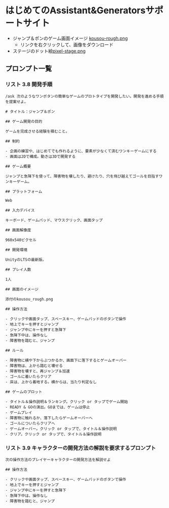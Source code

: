 # はじめてのAssistant&Generatorsサポートサイト


- ジャンプ＆ポンのゲーム画面イメージ [kousou-rough.png](images/kousou-rough.png)
  - リンクを右クリックして、画像をダウンロード
- ステージのドット絵[pixel-stage.png](images/pixel-stage.png)

## プロンプト一覧

### リスト 3.8 開発手順

```
/ask 次のようなワンボタンの簡単なゲームのプロトタイプを開発したい。開発を進める手順を提案せよ。

# タイトル：ジャンプ＆ポン

## ゲーム開発の目的

ゲームを完成させる経験を積むこと。

## 制約

- 企画の練習や、はじめてでも作れるように、要素が少なくて済むワンキーゲームにする
- 画面は2Dで構成。動きは3Dで開発する

## ゲーム概要

ジャンプと急降下を使って、障害物を壊したり、避けたり、穴を飛び越えてゴールを目指すワンキーゲーム。

## プラットフォーム

Web

## 入力デバイス

キーボード、ゲームパッド、マウスクリック、画面タップ

## 画面解像度

960x540ピクセル

## 開発環境

UnityのLTSの最新版。

## プレイ人数

1人

## 画面のイメージ

添付のkousou_rough.png

## 操作方法

- クリックや画面タップ、スペースキー、ゲームパッドのボタンで操作
- 地上でキーを押すとジャンプ
- ジャンプ中にキーを押すと急降下
- 急降下中は、操作なし
- 障害物を踏むと、ジャンプ

## ルール

- 障害物に横や下からぶつかるか、画面下に落下するとゲームオーバー
- 障害物は、上から踏むと壊せる
- 障害物を壊すと、再ジャンプ＆加速
- ゴールに着いたらクリア
- 床は、上から着地する。横からは、当たり判定なし

## ゲームのプロット

- タイトル＆操作説明＆ランキング。クリック or タップでゲーム開始
- READY & GOの演出。GOまでは、ゲームは停止
- ゲームプレイ
- 障害物に触れるか、落下したらゲームオーバーへ
- ゴールについたらクリアへ
- ゲームオーバー。クリック or タップで、タイトル＆操作説明
- クリア。クリック or タップで、タイトル＆操作説明
```


### リスト 3.9 キャラクターの開発方法の解説を要求するプロンプト

```
次の操作方法のプレイヤーキャラクターの開発方法を解説せよ

## 操作方法

- クリックや画面タップ、スペースキー、ゲームパッドのボタンで操作
- 地上でキーを押すとジャンプ
- ジャンプ中にキーを押すと急降下
- 急降下中は、操作なし
- 障害物を踏むと、ジャンプ
```
